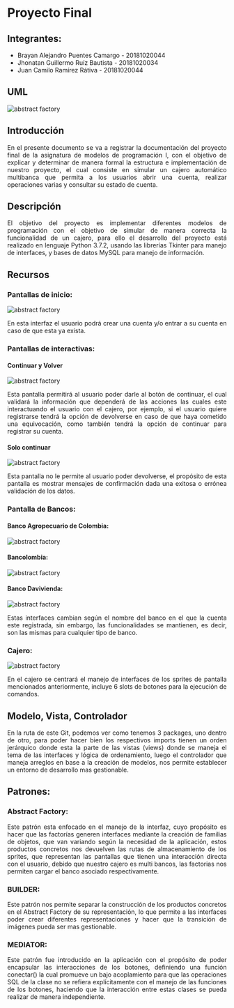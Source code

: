 # Proyecto Final

## Integrantes:

- Brayan Alejandro Puentes Camargo  - 20181020044
- Jhonatan Guillermo Ruíz Bautista  - 20181020034
- Juan Camilo Ramírez Rátiva        - 20181020044

## UML

![abstract factory](https://github.com/wthoutjc/cajero_project/blob/master/Final.jpg)

## Introducción

<p align= "Justify"> En el presente documento se va a registrar la documentación del proyecto final de la asignatura de modelos de programación I, con el objetivo de explicar y determinar de manera formal la estructura e implementación de nuestro proyecto, el cual consiste en simular un cajero automático multibanca que permita a los usuarios abrir una cuenta, realizar operaciones varias y consultar su estado de cuenta. </p>

## Descripción

<p align= "Justify"> El objetivo del proyecto es implementar diferentes modelos de programación con el objetivo de simular de manera correcta la funcionalidad de un cajero, para ello el desarrollo del proyecto está realizado en lenguaje Python 3.7.2, usando las librerías Tkinter para manejo de interfaces, y bases de datos MySQL para manejo de información. </p>

## Recursos

### Pantallas de inicio:

![abstract factory](Sprites/Pantalla/0.png)

<p align= "Justify"> En esta interfaz el usuario podrá crear una cuenta y/o entrar a su cuenta en caso de que esta ya exista. </p>

### Pantallas de interactivas:

#### Continuar y Volver

![abstract factory](Sprites/Pantalla/1.png)

<p align= "Justify"> Esta pantalla permitirá al usuario poder darle al botón de continuar, el cual validará la información que dependerá de las acciones las cuales este interactuando el usuario con el cajero, por ejemplo, si el usuario quiere registrarse tendrá la opción de devolverse en caso de que haya cometido una equivocación, como también tendrá la opción de continuar para registrar su cuenta. </p>

#### Solo continuar

![abstract factory](Sprites/Pantalla/2.png)

<p align= "Justify"> Esta pantalla no le permite al usuario poder devolverse, el propósito de esta pantalla es mostrar mensajes de confirmación dada una exitosa o errónea validación de los datos. </p>

### Pantalla de Bancos:

#### Banco Agropecuario de Colombia:

![abstract factory](Sprites/Pantalla/Agrario.png)

#### Bancolombia:

![abstract factory](Sprites/Pantalla/Bancolombia.png)

#### Banco Davivienda:

![abstract factory](Sprites/Pantalla/Davivienda.png)

<p align= "Justify"> Estas interfaces cambian según el nombre del banco en el que la cuenta este registrada, sin embargo, las funcionalidades se mantienen, es decir, son las mismas para cualquier tipo de banco. </p>

### Cajero:

![abstract factory](Sprites/Cajero/DiseñoSprites.png)

<p align= "Justify"> En el cajero se centrará el manejo de interfaces de los sprites de pantalla mencionados anteriormente, incluye 6 slots de botones para la ejecución de comandos. </p>

## Modelo, Vista, Controlador

<p align= "Justify"> En la ruta de este Git, podemos ver como tenemos 3 packages, uno dentro de otro, para poder hacer bien los respectivos imports tienen un orden jerárquico donde esta la parte de las vistas (views) donde se maneja el tema de las interfaces y lógica de ordenamiento, luego el controlador que maneja arreglos en base a la creación de modelos, nos permite establecer un entorno de desarrollo mas gestionable. </p>

## Patrones:

### Abstract Factory:

<p align= "Justify"> Este patrón esta enfocado en el manejo de la interfaz, cuyo propósito es hacer que las factorías generen interfaces mediante la creación de familias de objetos, que van variando según la necesidad de la aplicación, estos productos concretos nos devuelven las rutas de almacenamiento de los sprites, que representan las pantallas que tienen una interacción directa con el usuario, debido que nuestro cajero es multi bancos, las factorias nos permiten cargar el banco asociado respectivamente. </p>

### BUILDER:

<p align= "Justify"> Este patrón nos permite separar la construcción de los productos concretos en el Abstract Factory de su representación, lo que permite a las interfaces poder crear diferentes representaciones y hacer que la transición de imágenes pueda ser mas gestionable. </p>

### MEDIATOR:

<p align= "Justify"> Este patrón fue introducido en la aplicación con el propósito de poder encapsular las interacciones de los botones, definiendo una función conectar() la cual promueve un bajo acoplamiento para que las operaciones SQL de la clase no se refiera explícitamente con el manejo de las funciones de los botones, haciendo que la interacción entre estas clases se pueda realizar de manera independiente. </p>